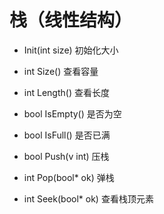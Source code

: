 # 栈（线性结构）


 - Init(int size)
  初始化大小 

 - int Size()
  查看容量

 - int Length()
  查看长度
 
 - bool IsEmpty()
  是否为空
 
 - bool IsFull()
  是否已满
 
 - bool Push(v int)
  压栈
 
 - int Pop(bool* ok)
  弹栈
 
 - int Seek(bool* ok)
  查看栈顶元素